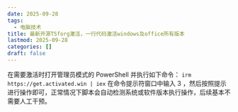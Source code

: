 ```yaml
---
date: 2025-09-28
tags:
  - 电脑技术
title: 最新开源TSforg激活，一行代码激活windows及office所有版本
lastmod: 2025-09-28
categories: []
draft: false
---
```




在需要激活时打开管理员模式的 PowerShell 并执行如下命令：
`irm https://get.activated.win | iex`
在命令提示符窗口中输入 3 ，然后按照提示进行操作即可，正常情况下脚本会自动检测系统或软件版本执行操作，后续基本不需要人工干预。